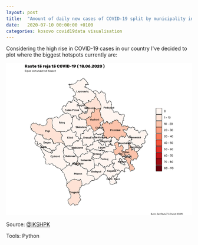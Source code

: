 ```yaml
---
layout: post
title:  "Amount of daily new cases of COVID-19 split by municipality in Kosovo in the last 3 weeks"
date:   2020-07-10 00:00:00 +0100
categories: kosovo covid19data visualisation
---
```

Considering the high rise in COVID-19 cases in our country I've decided to plot where the biggest hotspots currently are:

![Daily COVID-19 Cases per Municipality](https://raw.githubusercontent.com/gentrexha/kosovo-covid-animation/master/figures/animation/Webp.net-gifmaker.gif)
 
Source: [@IKSHPK](https://www.facebook.com/IKSHPK)

Tools: Python